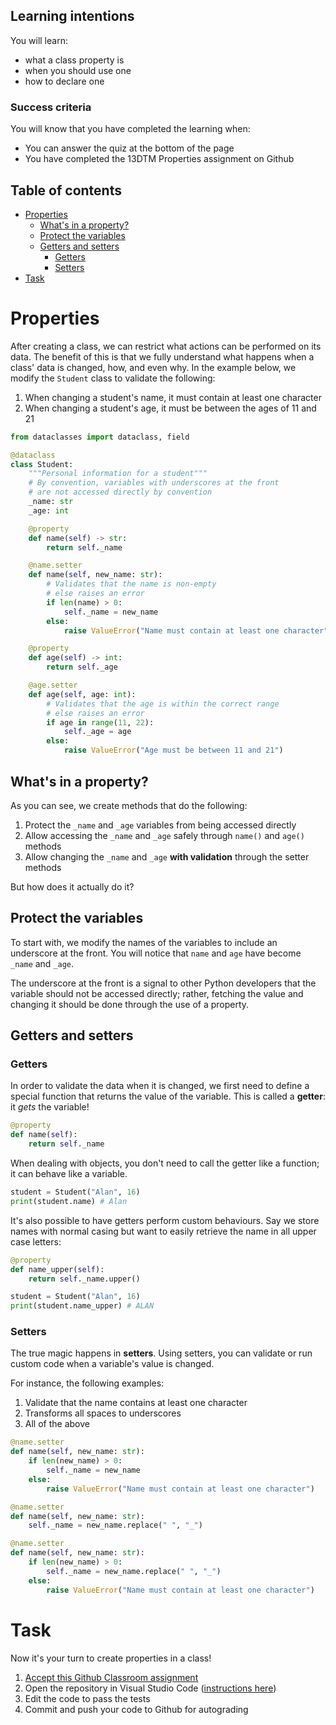 ## Learning intentions

You will learn:

- what a class property is
- when you should use one
- how to declare one

### Success criteria

You will know that you have completed the learning when:

- You can answer the quiz at the bottom of the page
- You have completed the 13DTM Properties assignment on Github


## Table of contents
- [Properties](#properties)
  - [What's in a property?](#whats-in-a-property)
  - [Protect the variables](#protect-the-variables)
  - [Getters and setters](#getters-and-setters)
    - [Getters](#getters)
    - [Setters](#setters)
- [Task](#task)

# Properties

After creating a class, we can restrict what actions can be performed on its data. The benefit of this is that we fully understand what happens when a class' data is changed, how, and even why. In the example below, we modify the ``Student`` class to validate the following:

1. When changing a student's name, it must contain at least one character
2. When changing a student's age, it must be between the ages of 11 and 21

```python
from dataclasses import dataclass, field

@dataclass
class Student:
    """Personal information for a student"""
    # By convention, variables with underscores at the front
    # are not accessed directly by convention
    _name: str
    _age: int

    @property
    def name(self) -> str:
        return self._name

    @name.setter
    def name(self, new_name: str):
        # Validates that the name is non-empty
        # else raises an error
        if len(name) > 0:
            self._name = new_name
        else:
            raise ValueError("Name must contain at least one character")

    @property
    def age(self) -> int:
        return self._age

    @age.setter
    def age(self, age: int):
        # Validates that the age is within the correct range
        # else raises an error
        if age in range(11, 22):
            self._age = age
        else:
            raise ValueError("Age must be between 11 and 21")
```

## What's in a property?

As you can see, we create methods that do the following:

1. Protect the ``_name`` and ``_age`` variables from being accessed directly
2. Allow accessing the ``_name`` and ``_age`` safely through ``name()`` and ``age()`` methods
3. Allow changing the ``_name`` and ``_age`` **with validation** through the setter methods

But how does it actually do it?

## Protect the variables

To start with, we modify the names of the variables to include an underscore at the front. You will notice that ``name`` and ``age`` have become ``_name`` and ``_age``.

The underscore at the front is a signal to other Python developers that the variable should not be accessed directly; rather, fetching the value and changing it should be done through the use of a property.

## Getters and setters

### Getters

In order to validate the data when it is changed, we first need to define a special function that returns the value of the variable. This is called a **getter**: it *gets* the variable!

```python
@property
def name(self):
    return self._name
```

When dealing with objects, you don't need to call the getter like a function; it can behave like a variable.

```python
student = Student("Alan", 16)
print(student.name) # Alan
```

It's also possible to have getters perform custom behaviours. Say we store names with normal casing but want to easily retrieve the name in all upper case letters:

```python
@property
def name_upper(self):
    return self._name.upper()
```

```python
student = Student("Alan", 16)
print(student.name_upper) # ALAN
```

### Setters

The true magic happens in **setters**. Using setters, you can validate or run custom code when a variable's value is changed.

For instance, the following examples:

1. Validate that the name contains at least one character
2. Transforms all spaces to underscores
3. All of the above

```python
@name.setter
def name(self, new_name: str):
    if len(new_name) > 0:
        self._name = new_name
    else:
        raise ValueError("Name must contain at least one character")
```

```python
@name.setter
def name(self, new_name: str):
    self._name = new_name.replace(" ", "_")
```

```python
@name.setter
def name(self, new_name: str):
    if len(new_name) > 0:
        self._name = new_name.replace(" ", "_")
    else:
        raise ValueError("Name must contain at least one character")
```

# Task

Now it's your turn to create properties in a class!

1. [Accept this Github Classroom assignment](#task)
2. Open the repository in Visual Studio Code ([instructions here](../../Classroom/README.md))
3. Edit the code to pass the tests
4. Commit and push your code to Github for autograding